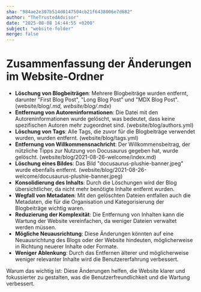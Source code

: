 ```yaml
---
sha: "984ae2e307b514d0147504cb21f6438006e7d682"
author: "TheTrustedAdvisor"
date: "2025-08-08 14:44:55 +0200"
subject: "website-folder"
merge: false
---
```


# Zusammenfassung der Änderungen im Website-Ordner

- **Löschung von Blogbeiträgen**: Mehrere Blogbeiträge wurden entfernt, darunter "First Blog Post", "Long Blog Post" und "MDX Blog Post". (website/blog/*.md, website/blog/*.mdx)
- **Entfernung von Autoreninformationen**: Die Datei mit den Autoreninformationen wurde gelöscht, was bedeutet, dass keine spezifischen Autoren mehr zugeordnet sind. (website/blog/authors.yml)
- **Löschung von Tags**: Alle Tags, die zuvor für die Blogbeiträge verwendet wurden, wurden entfernt. (website/blog/tags.yml)
- **Entfernung von Willkommensnachricht**: Der Willkommensbeitrag, der nützliche Tipps zur Nutzung von Docusaurus gegeben hat, wurde gelöscht. (website/blog/2021-08-26-welcome/index.md)
- **Löschung eines Bildes**: Das Bild "docusaurus-plushie-banner.jpeg" wurde ebenfalls entfernt. (website/blog/2021-08-26-welcome/docusaurus-plushie-banner.jpeg)
- **Konsolidierung des Inhalts**: Durch die Löschungen wird der Blog übersichtlicher, da nicht mehr benötigte Inhalte entfernt wurden.
- **Wegfall von Metadaten**: Mit den gelöschten Dateien entfallen auch die Metadaten, die für die Organisation und Kategorisierung der Blogbeiträge wichtig waren.
- **Reduzierung der Komplexität**: Die Entfernung von Inhalten kann die Wartung der Website vereinfachen, da weniger Dateien verwaltet werden müssen.
- **Mögliche Neuausrichtung**: Diese Änderungen könnten auf eine Neuausrichtung des Blogs oder der Website hindeuten, möglicherweise in Richtung neuerer Inhalte oder Formate.
- **Weniger Ablenkung**: Durch das Entfernen älterer und möglicherweise weniger relevanter Inhalte wird die Benutzererfahrung verbessert.

Warum das wichtig ist: Diese Änderungen helfen, die Website klarer und fokussierter zu gestalten, was die Benutzerfreundlichkeit und die Wartung verbessert.

